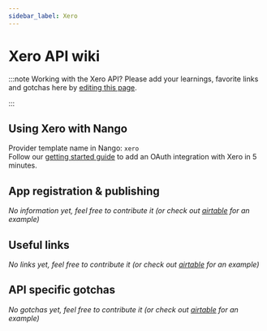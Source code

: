 ```yaml
---
sidebar_label: Xero
---
```

# Xero API wiki

:::note Working with the Xero API?
Please add your learnings, favorite links and gotchas here by [editing this page](https://github.com/nangohq/nango/tree/main/docs/docs/providers/xero.md).  

:::

## Using Xero with Nango
Provider template name in Nango: `xero`  
Follow our [getting started guide](../reference/guide.md) to add an OAuth integration with Xero in 5 minutes.

## App registration & publishing
*No information yet, feel free to contribute it (or check out [airtable](airtable.md) for an example)*


## Useful links
*No links yet, feel free to contribute it (or check out [airtable](airtable.md) for an example)*

## API specific gotchas
*No gotchas yet, feel free to contribute it (or check out [airtable](airtable.md) for an example)*
